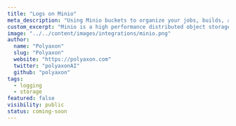 ```yaml
---
title: "Logs on Minio"
meta_description: "Using Minio buckets to organize your jobs, builds, and experiment logs. Polyaxon allows users to manage all logs generated by jobs, builds, and experiments containers in Minio."
custom_excerpt: "Minio is a high performance distributed object storage server, designed for large-scale private cloud infrastructure."
image: "../../content/images/integrations/minio.png"
author:
  name: "Polyaxon"
  slug: "Polyaxon"
  website: "https://polyaxon.com"
  twitter: "polyaxonAI"
  github: "polyaxon"
tags: 
  - logging
  - storage
featured: false
visibility: public
status: coming-soon
---
```

